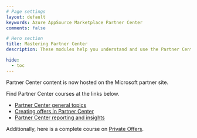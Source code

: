 ```yaml
---
# Page settings
layout: default
keywords: Azure AppSource Marketplace Partner Center
comments: false

# Hero section
title: Mastering Partner Center
description: These modules help you understand and use the Partner Center portal to publish your commercial marketplace offer.

hide:
  - toc
---
```


Partner Center content is now hosted on the Microsoft partner site.

Find Partner Center courses at the links below.

- [Partner Center general topics](https://aka.ms/MasteringTheMarketplace/pc)
- [Creating offers in Partner Center](https://partner.microsoft.com/en-US/asset/collection/creating-marketplace-offers-in-partner-center#/)
- [Partner Center reporting and insights](https://partner.microsoft.com/en-US/asset/collection/partner-center-reporting-and-insights#/)
 
Additionally, here is a complete course on [Private Offers](https://aka.ms/MasteringTheMarketplace/po).